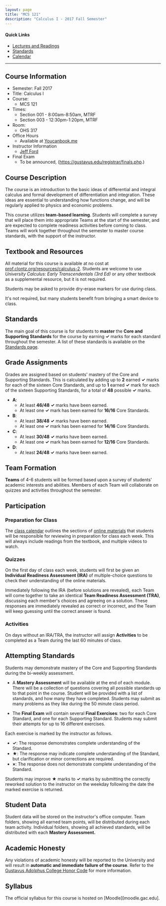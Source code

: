 ```yaml
---
layout: page
title: "MCS 121"
description: "Calculus I - 2017 Fall Semester"
---
```


#### Quick Links

- [Lectures and Readings][text]
- [Standards][standards]
- [Calendar][calendar]

---

## Course Information

* Semester: Fall 2017
* Title: Calculus I
* Course:
    * MCS 121
* Times:
    * Section 001 - 8:00am-8:50am, MTRF
    * Section 003 - 12:30pm-1:20pm, MTRF
* Room:
    * OHS 317
* Office Hours
    * Available at [Youcanbook.me][bookings]
* Instructor Information
    * [Jeff Ford][about]
* Final Exam
    * To be announced, (https://gustavus.edu/registrar/finals.php.)


## Course Description

The course is an introduction to the basic ideas of differential and
integral calculus and formal development of differentiation and integration.
These ideas are essential to understanding how functions change, and will
be regularly applied to physics and economic problems.

This course utilizes **team-based learning**.
Students will
complete a survey that will place them into appropriate Teams at the
start of the semester, and are expected to complete readiness activities
before coming to class.
Teams will work together throughout the semester to master course
standards, with the support of the instructor.


## Textbook and Resources


All material for this course is available at no cost at
[prof.clontz.org/resources/calculus-2][text]. Students are welcome to use
*University Calculus: Early Transcendentals (3rd Ed)* or any other textbook
as a supplemental resource, but it is not required.

Students may be asked to provide dry-erase markers for use during class.

It's not required, but many students benefit from bringing a smart device
to class.


## Standards

The main goal of this course is for students to **master** the
**Core and Supporting Standards** for the course by earning
**✓** marks for each standard throughout the semester.
A list of these standards is available on the
[Standards page][standards].




## Grade Assignments

Grades are assigned based on students' mastery of the Core and Supporting
Standards. This is calculated by adding up to **2** earned **✓** marks
for each of the sixteen Core Standards,
and up to **1** earned **✓** mark for each of the sixteen
Supporting Standards, for a total of **48** possible **✓** marks.

* **A**:
  * At least **46/48** **✓** marks have been earned.
  * At least one **✓** mark has been earned for **16/16** Core Standards.
* **B**:
  * At least **38/48** **✓** marks have been earned.
  * At least one **✓** mark has been earned for **14/16** Core Standards.
* **C**:
  * At least **30/48** **✓** marks have been earned.
  * At least one **✓** mark has been earned for **12/16** Core Standards.
* **D**:
  * At least **24/48** **✓** marks have been earned.


## Team Formation

**Teams** of 4-6 students will be formed based upon a survey
of students' academic interests and abilities.
Members of each Team will collaborate on quizzes and activities
throughout the semester.


## Participation

### Preparation for Class

The [class calendar][calendar] outlines the
sections of [online materials][text] that students will be
responsible for reviewing in preparation for class each week.
This will always include readings from the textbook, and multiple videos to watch.

### Quizzes

On the first day of class each week, students will first be given an
**Individual Readiness Assessment (IRA)** of multiple-choice
questions to check their understanding of the online materials.

Immediately following the IRA (before solutions are revealed),
each Team will come together to take an
identical **Team Readiness Assessment (TRA)**, discussing each member's choices and
agreeing on a solution. These responses are immediately revealed as correct
or incorrect, and the Team will keep guessing until the correct answer is
found.

### Activities

On days without an IRA/TRA, the instructor will assign **Activities**
to be completed as a Team during the last 60 minutes of class.


## Attempting Standards

Students may demonstrate mastery of the Core and Supporting Standards during the bi-weekly assessment.

* A **Mastery Assessment** will be available at the end of each module. There will be a collection of questions covering all possible standards up to that point in the course. Student will be provided with a list of standards, and how many they have completed. Students may submit as many problems as they like during the 50 minute class period.

* The **Final Exam** will contain several **Final Exercises**: two for each Core
  Standard, and one for each Supporting Standard.
  Students may submit their attempts for up to 16 different exercises.
  

Each exercise is marked by the instructor as follows.

* **✓**: The response demonstrates complete understanding of the Standard.
* **★**: The response may indicate complete understanding of the Standard,
  but clarification or minor corrections are required.
* **×**: The response does not demonstrate complete understanding of the
  Standard.

Students may improve **★** marks to **✓** marks by submitting the correctly reworked solution 
to the instructor on the weekday following the date the marked exercise is returned.


## Student Data

Student data will be stored on the instructor's office computer. Team folders, showing all earned team points, will be distributed during each team activity. Individual folders, showing all achieved standards,  will be distributed with each **Mastery Assessment.**


## Academic Honesty

Any violations of academic honesty will be reported to the University
and will result in **automatic and immediate failure of the course**. Refer to
the [Gustavus Adolphus College Honor Code][gaccoursepolicies] for
more information.


## Syllabus

The official syllabus for this course is hosted on [Moodle][moodle.gac.edu].


[text]: /resources/calculus2/

[calendar]: calendar/

[standards]: standards/

[about]: /about/

[bookings]: https://jeffford.youcanbook.me

[gaccoursepolicies]: https://gustavus.edu/general_catalog/current/?pr=acainfo



[usaonline]: #
